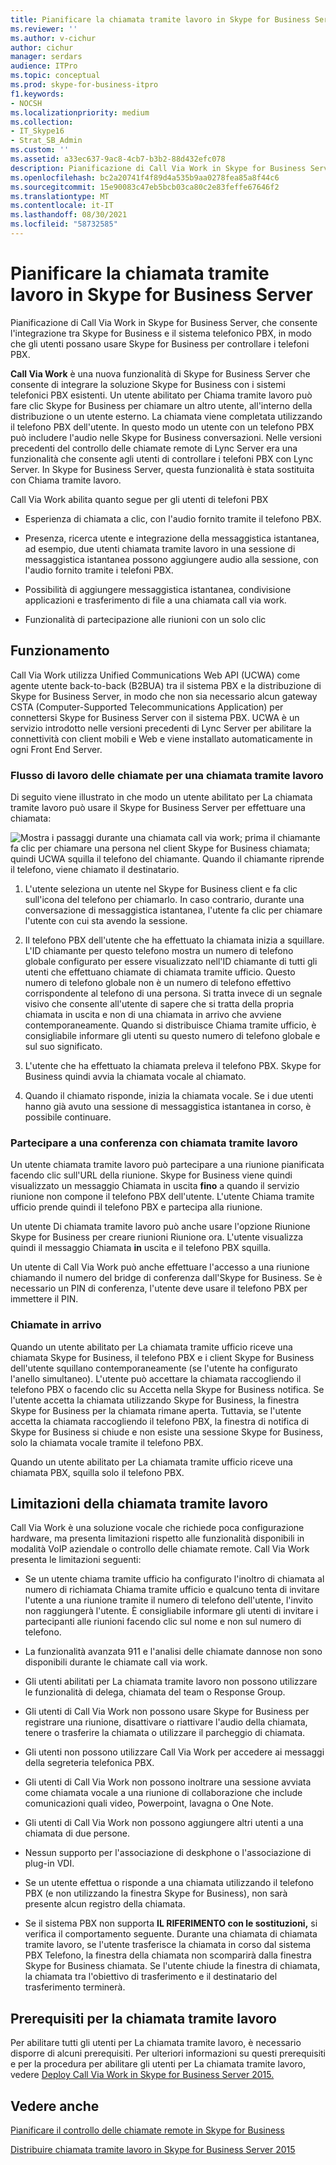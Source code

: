 ```yaml
---
title: Pianificare la chiamata tramite lavoro in Skype for Business Server
ms.reviewer: ''
ms.author: v-cichur
author: cichur
manager: serdars
audience: ITPro
ms.topic: conceptual
ms.prod: skype-for-business-itpro
f1.keywords:
- NOCSH
ms.localizationpriority: medium
ms.collection:
- IT_Skype16
- Strat_SB_Admin
ms.custom: ''
ms.assetid: a33ec637-9ac8-4cb7-b3b2-88d432efc078
description: Pianificazione di Call Via Work in Skype for Business Server, che consente l'integrazione tra Skype for Business e il sistema telefonico PBX, in modo che gli utenti possano usare Skype for Business per controllare i telefoni PBX.
ms.openlocfilehash: bc2a20741f4f89d4a535b9aa0278fea85a8f44c6
ms.sourcegitcommit: 15e90083c47eb5bcb03ca80c2e83feffe67646f2
ms.translationtype: MT
ms.contentlocale: it-IT
ms.lasthandoff: 08/30/2021
ms.locfileid: "58732585"
---
```

# <a name="plan-for-call-via-work-in-skype-for-business-server"></a>Pianificare la chiamata tramite lavoro in Skype for Business Server
 
Pianificazione di Call Via Work in Skype for Business Server, che consente l'integrazione tra Skype for Business e il sistema telefonico PBX, in modo che gli utenti possano usare Skype for Business per controllare i telefoni PBX.
  
 **Call Via Work** è una nuova funzionalità di Skype for Business Server che consente di integrare la soluzione Skype for Business con i sistemi telefonici PBX esistenti. Un utente abilitato per Chiama tramite lavoro può fare clic Skype for Business per chiamare un altro utente, all'interno della distribuzione o un utente esterno. La chiamata viene completata utilizzando il telefono PBX dell'utente. In questo modo un utente con un telefono PBX può includere l'audio nelle Skype for Business conversazioni. Nelle versioni precedenti del controllo delle chiamate remote di Lync Server era una funzionalità che consente agli utenti di controllare i telefoni PBX con Lync Server. In Skype for Business Server, questa funzionalità è stata sostituita con Chiama tramite lavoro.
  
Call Via Work abilita quanto segue per gli utenti di telefoni PBX
  
- Esperienza di chiamata a clic, con l'audio fornito tramite il telefono PBX.
    
- Presenza, ricerca utente e integrazione della messaggistica istantanea, ad esempio, due utenti chiamata tramite lavoro in una sessione di messaggistica istantanea possono aggiungere audio alla sessione, con l'audio fornito tramite i telefoni PBX.
    
- Possibilità di aggiungere messaggistica istantanea, condivisione applicazioni e trasferimento di file a una chiamata call via work.
    
- Funzionalità di partecipazione alle riunioni con un solo clic
    
## <a name="how-it-works"></a>Funzionamento

Call Via Work utilizza Unified Communications Web API (UCWA) come agente utente back-to-back (B2BUA) tra il sistema PBX e la distribuzione di Skype for Business Server, in modo che non sia necessario alcun gateway CSTA (Computer-Supported Telecommunications Application) per connettersi Skype for Business Server con il sistema PBX. UCWA è un servizio introdotto nelle versioni precedenti di Lync Server per abilitare la connettività con client mobili e Web e viene installato automaticamente in ogni Front End Server.
  
### <a name="call-workflow-for-a-call-via-work-call"></a>Flusso di lavoro delle chiamate per una chiamata tramite lavoro

Di seguito viene illustrato in che modo un utente abilitato per La chiamata tramite lavoro può usare il Skype for Business Server per effettuare una chiamata:
  
![Mostra i passaggi durante una chiamata call via work; prima il chiamante fa clic per chiamare una persona nel client Skype for Business chiamata; quindi UCWA squilla il telefono del chiamante. Quando il chiamante riprende il telefono, viene chiamato il destinatario.](../../media/050e88ed-e18e-40c0-84d5-b17fe40c305a.jpg)
  
1. L'utente seleziona un utente nel Skype for Business client e fa clic sull'icona del telefono per chiamarlo. In caso contrario, durante una conversazione di messaggistica istantanea, l'utente fa clic per chiamare l'utente con cui sta avendo la sessione.
    
2. Il telefono PBX dell'utente che ha effettuato la chiamata inizia a squillare. L'ID chiamante per questo telefono mostra un numero di telefono globale configurato per essere visualizzato nell'ID chiamante di tutti gli utenti che effettuano chiamate di chiamata tramite ufficio. Questo numero di telefono globale non è un numero di telefono effettivo corrispondente al telefono di una persona. Si tratta invece di un segnale visivo che consente all'utente di sapere che si tratta della propria chiamata in uscita e non di una chiamata in arrivo che avviene contemporaneamente. Quando si distribuisce Chiama tramite ufficio, è consigliabile informare gli utenti su questo numero di telefono globale e sul suo significato.
    
3. L'utente che ha effettuato la chiamata preleva il telefono PBX. Skype for Business quindi avvia la chiamata vocale al chiamato. 
    
4. Quando il chiamato risponde, inizia la chiamata vocale. Se i due utenti hanno già avuto una sessione di messaggistica istantanea in corso, è possibile continuare.
    
### <a name="joining-a-conference-with-call-via-work"></a>Partecipare a una conferenza con chiamata tramite lavoro

Un utente chiamata tramite lavoro può partecipare a una riunione pianificata facendo clic sull'URL della riunione. Skype for Business viene quindi visualizzato un messaggio Chiamata in uscita **fino** a quando il servizio riunione non compone il telefono PBX dell'utente. L'utente Chiama tramite ufficio prende quindi il telefono PBX e partecipa alla riunione.
  
Un utente Di chiamata tramite  lavoro può anche usare l'opzione Riunione Skype for Business per creare riunioni Riunione ora. L'utente visualizza quindi il messaggio Chiamata **in** uscita e il telefono PBX squilla.
  
Un utente di Call Via Work può anche effettuare l'accesso a una riunione chiamando il numero del bridge di conferenza dall'Skype for Business. Se è necessario un PIN di conferenza, l'utente deve usare il telefono PBX per immettere il PIN.
  
### <a name="incoming-calls"></a>Chiamate in arrivo

Quando un utente abilitato per La chiamata tramite ufficio riceve una chiamata Skype for Business, il telefono PBX e i client Skype for Business dell'utente squillano contemporaneamente (se l'utente ha configurato l'anello simultaneo). L'utente può accettare la chiamata raccogliendo  il telefono PBX o facendo clic su Accetta nella Skype for Business notifica. Se l'utente accetta la chiamata utilizzando Skype for Business, la finestra Skype for Business per la chiamata rimane aperta. Tuttavia, se l'utente accetta la chiamata raccogliendo il telefono PBX, la finestra di notifica di Skype for Business si chiude e non esiste una sessione Skype for Business, solo la chiamata vocale tramite il telefono PBX.
  
Quando un utente abilitato per La chiamata tramite ufficio riceve una chiamata PBX, squilla solo il telefono PBX.
  
## <a name="limitations-of-call-via-work"></a>Limitazioni della chiamata tramite lavoro

Call Via Work è una soluzione vocale che richiede poca configurazione hardware, ma presenta limitazioni rispetto alle funzionalità disponibili in modalità VoIP aziendale o controllo delle chiamate remote. Call Via Work presenta le limitazioni seguenti:
  
- Se un utente chiama tramite ufficio ha configurato l'inoltro di chiamata al numero di richiamata Chiama tramite ufficio e qualcuno tenta di invitare l'utente a una riunione tramite il numero di telefono dell'utente, l'invito non raggiungerà l'utente. È consigliabile informare gli utenti di invitare i partecipanti alle riunioni facendo clic sul nome e non sul numero di telefono. 
    
- La funzionalità avanzata 911 e l'analisi delle chiamate dannose non sono disponibili durante le chiamate call via work.
    
- Gli utenti abilitati per La chiamata tramite lavoro non possono utilizzare le funzionalità di delega, chiamata del team o Response Group.
    
- Gli utenti di Call Via Work non possono usare Skype for Business per registrare una riunione, disattivare o riattivare l'audio della chiamata, tenere o trasferire la chiamata o utilizzare il parcheggio di chiamata.
    
- Gli utenti non possono utilizzare Call Via Work per accedere ai messaggi della segreteria telefonica PBX.
    
- Gli utenti di Call Via Work non possono inoltrare una sessione avviata come chiamata vocale a una riunione di collaborazione che include comunicazioni quali video, Powerpoint, lavagna o One Note.
    
- Gli utenti di Call Via Work non possono aggiungere altri utenti a una chiamata di due persone.
    
- Nessun supporto per l'associazione di deskphone o l'associazione di plug-in VDI.
    
- Se un utente effettua o risponde a una chiamata utilizzando il telefono PBX (e non utilizzando la finestra Skype for Business), non sarà presente alcun registro della chiamata.
    
- Se il sistema PBX non supporta **IL RIFERIMENTO con le sostituzioni,** si verifica il comportamento seguente. Durante una chiamata di chiamata tramite lavoro, se l'utente trasferisce la chiamata in corso dal sistema PBX Telefono, la finestra della chiamata non scomparirà dalla finestra Skype for Business chiamata. Se l'utente chiude la finestra di chiamata, la chiamata tra l'obiettivo di trasferimento e il destinatario del trasferimento terminerà. 
    
## <a name="prerequisites-for-call-via-work"></a>Prerequisiti per la chiamata tramite lavoro

Per abilitare tutti gli utenti per La chiamata tramite lavoro, è necessario disporre di alcuni prerequisiti. Per ulteriori informazioni su questi prerequisiti e per la procedura per abilitare gli utenti per La chiamata tramite lavoro, vedere [Deploy Call Via Work in Skype for Business Server 2015.](../../deploy/deploy-call-via-work.md) 
  
## <a name="see-also"></a>Vedere anche

[Pianificare il controllo delle chiamate remote in Skype for Business](remote-call-control.md)
  
[Distribuire chiamata tramite lavoro in Skype for Business Server 2015](../../deploy/deploy-call-via-work.md)

